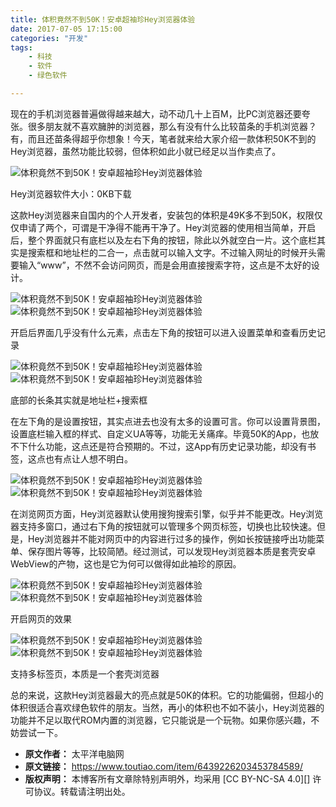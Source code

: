 ```yaml
---
title: 体积竟然不到50K！安卓超袖珍Hey浏览器体验
date: 2017-07-05 17:15:00
categories: "开发"
tags:
	- 科技
	- 软件
	- 绿色软件

---
```


现在的手机浏览器普遍做得越来越大，动不动几十上百M，比PC浏览器还要夸张。很多朋友就不喜欢臃肿的浏览器，那么有没有什么比较苗条的手机浏览器？有，而且还苗条得超乎你想象！今天，笔者就来给大家介绍一款体积50K不到的Hey浏览器，虽然功能比较弱，但体积如此小就已经足以当作卖点了。

![体积竟然不到50K！安卓超袖珍Hey浏览器体验][50K_Hey]

Hey浏览器软件大小：0KB下载

这款Hey浏览器来自国内的个人开发者，安装包的体积是49K多不到50K，权限仅仅申请了两个，可谓是干净得不能再干净了。Hey浏览器的使用相当简单，开启后，整个界面就只有底栏以及左右下角的按钮，除此以外就空白一片。这个底栏其实是搜索框和地址栏的二合一，点击就可以输入文字。不过输入网址的时候开头需要输入“www”，不然不会访问网页，而是会用直接搜索字符，这点是不太好的设计。

![体积竟然不到50K！安卓超袖珍Hey浏览器体验][50K_Hey 1]![体积竟然不到50K！安卓超袖珍Hey浏览器体验][50K_Hey 2]

开启后界面几乎没有什么元素，点击左下角的按钮可以进入设置菜单和查看历史记录

![体积竟然不到50K！安卓超袖珍Hey浏览器体验][50K_Hey 3]![体积竟然不到50K！安卓超袖珍Hey浏览器体验][50K_Hey 4]

底部的长条其实就是地址栏+搜索框

在左下角的是设置按钮，其实点进去也没有太多的设置可言。你可以设置背景图，设置底栏输入框的样式、自定义UA等等，功能无关痛痒。毕竟50K的App，也放不下什么功能，这点还是符合预期的。不过，这App有历史记录功能，却没有书签，这点也有点让人想不明白。

![体积竟然不到50K！安卓超袖珍Hey浏览器体验][50K_Hey 5]![体积竟然不到50K！安卓超袖珍Hey浏览器体验][50K_Hey 6]

在浏览网页方面，Hey浏览器默认使用搜狗搜索引擎，似乎并不能更改。Hey浏览器支持多窗口，通过右下角的按钮就可以管理多个网页标签，切换也比较快速。但是，Hey浏览器并不能对网页中的内容进行过多的操作，例如长按链接呼出功能菜单、保存图片等等，比较简陋。经过测试，可以发现Hey浏览器本质是套壳安卓WebView的产物，这也是它为何可以做得如此袖珍的原因。

![体积竟然不到50K！安卓超袖珍Hey浏览器体验][50K_Hey 7]![体积竟然不到50K！安卓超袖珍Hey浏览器体验][50K_Hey 8]

开启网页的效果

![体积竟然不到50K！安卓超袖珍Hey浏览器体验][50K_Hey 9]![体积竟然不到50K！安卓超袖珍Hey浏览器体验][50K_Hey 10]

支持多标签页，本质是一个套壳浏览器

总的来说，这款Hey浏览器最大的亮点就是50K的体积。它的功能偏弱，但超小的体积很适合喜欢绿色软件的朋友。当然，再小的体积也不如不装小，Hey浏览器的功能并不足以取代ROM内置的浏览器，它只能说是一个玩物。如果你感兴趣，不妨尝试一下。


[50K_Hey]: static/resources/crawler/M6FZ-VUVE-AIRB.jpg
[50K_Hey 1]: static/resources/crawler/M7FU-BR3U-BAZ3.jpg
[50K_Hey 2]: static/resources/crawler/NBBQ-BBZ2-ABBR.jpg
[50K_Hey 3]: static/resources/crawler/MNNU-FINF-FQ6R.jpg
[50K_Hey 4]: static/resources/crawler/QA3E-6VUJ-YFQE.jpg
[50K_Hey 5]: static/resources/crawler/A2I3-6FJQ-VY2Y.jpg
[50K_Hey 6]: static/resources/crawler/7NMV-6ZUF-UIAA.jpg
[50K_Hey 7]: static/resources/crawler/AZMR-IM22-M6VR.jpg
[50K_Hey 8]: static/resources/crawler/QVEQ-BJFM-QBYI.jpg
[50K_Hey 9]: static/resources/crawler/FRVB-2YVY-AYAM.jpg
[50K_Hey 10]: static/resources/crawler/AQQE-IAZE-F7BV.jpg
 *  **原文作者：** 太平洋电脑网
 *  **原文链接：** https://www.toutiao.com/item/6439226203453784589/
 *  **版权声明：** 本博客所有文章除特别声明外，均采用 [CC BY-NC-SA 4.0][] 许可协议。转载请注明出处。
